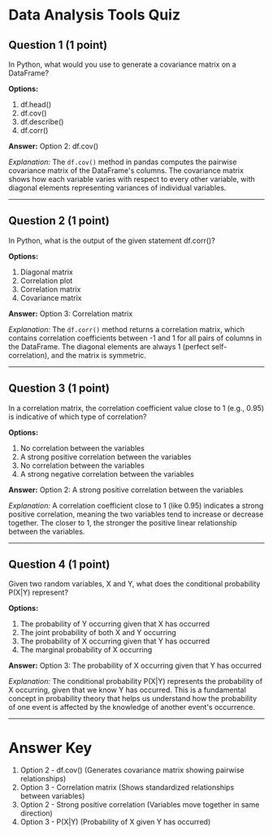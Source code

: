 # Data Analysis Tools Quiz

## Question 1 (1 point)
In Python, what would you use to generate a covariance matrix on a DataFrame?

**Options:**
1. df.head()
2. df.cov()
3. df.describe()
4. df.corr()

**Answer:** Option 2: df.cov()

*Explanation:* The `df.cov()` method in pandas computes the pairwise covariance matrix of the DataFrame's columns. The covariance matrix shows how each variable varies with respect to every other variable, with diagonal elements representing variances of individual variables.

---

## Question 2 (1 point)
In Python, what is the output of the given statement df.corr()?

**Options:**
1. Diagonal matrix
2. Correlation plot
3. Correlation matrix
4. Covariance matrix

**Answer:** Option 3: Correlation matrix

*Explanation:* The `df.corr()` method returns a correlation matrix, which contains correlation coefficients between -1 and 1 for all pairs of columns in the DataFrame. The diagonal elements are always 1 (perfect self-correlation), and the matrix is symmetric.

---

## Question 3 (1 point)
In a correlation matrix, the correlation coefficient value close to 1 (e.g., 0.95) is indicative of which type of correlation?

**Options:**
1. No correlation between the variables
2. A strong positive correlation between the variables
3. No correlation between the variables
4. A strong negative correlation between the variables

**Answer:** Option 2: A strong positive correlation between the variables

*Explanation:* A correlation coefficient close to 1 (like 0.95) indicates a strong positive correlation, meaning the two variables tend to increase or decrease together. The closer to 1, the stronger the positive linear relationship between the variables.

---

## Question 4 (1 point)
Given two random variables, X and Y, what does the conditional probability P(X|Y) represent?

**Options:**
1. The probability of Y occurring given that X has occurred
2. The joint probability of both X and Y occurring
3. The probability of X occurring given that Y has occurred
4. The marginal probability of X occurring

**Answer:** Option 3: The probability of X occurring given that Y has occurred

*Explanation:* The conditional probability P(X|Y) represents the probability of X occurring, given that we know Y has occurred. This is a fundamental concept in probability theory that helps us understand how the probability of one event is affected by the knowledge of another event's occurrence.

---

# Answer Key
1. Option 2 - df.cov() (Generates covariance matrix showing pairwise relationships)
2. Option 3 - Correlation matrix (Shows standardized relationships between variables)
3. Option 2 - Strong positive correlation (Variables move together in same direction)
4. Option 3 - P(X|Y) (Probability of X given Y has occurred)